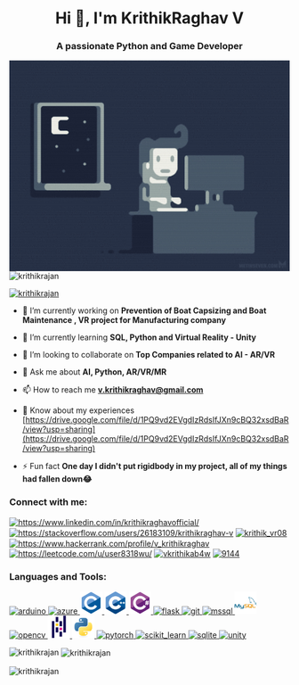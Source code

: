 <h1 align="center">Hi 👋, I'm KrithikRaghav V</h1>
<h3 align="center">A passionate Python and Game Developer</h3>

<img align="right" alt="coding" width="1200" src="https://github.com/KrithikRajan/KrithikRajan/blob/main/e426702edf874b181aced1e2fa5c6cde.gif">
<p align="left"> <img src="https://komarev.com/ghpvc/?username=krithikrajan&label=Profile%20views&color=0e75b6&style=flat" alt="krithikrajan" /> </p>

<p align="left"> <a href="https://github.com/ryo-ma/github-profile-trophy"><img src="https://github-profile-trophy.vercel.app/?username=krithikrajan" alt="krithikrajan" /></a> </p>

- 🔭 I’m currently working on **Prevention of Boat Capsizing and Boat Maintenance , VR project for Manufacturing company**

- 🌱 I’m currently learning **SQL, Python and Virtual Reality - Unity**

- 👯 I’m looking to collaborate on **Top Companies related to AI - AR/VR**

- 💬 Ask me about **AI, Python, AR/VR/MR**

- 📫 How to reach me **v.krithikraghav@gmail.com**

- 📄 Know about my experiences [https://drive.google.com/file/d/1PQ9vd2EVgdIzRdsIfJXn9cBQ32xsdBaR/view?usp=sharing](https://drive.google.com/file/d/1PQ9vd2EVgdIzRdsIfJXn9cBQ32xsdBaR/view?usp=sharing)

- ⚡ Fun fact **One day I didn't put rigidbody in my project, all of my things had fallen down😂**

<h3 align="left">Connect with me:</h3>
<p align="left">
<a href="https://linkedin.com/in/https://www.linkedin.com/in/krithikraghavofficial/" target="blank"><img align="center" src="https://raw.githubusercontent.com/rahuldkjain/github-profile-readme-generator/master/src/images/icons/Social/linked-in-alt.svg" alt="https://www.linkedin.com/in/krithikraghavofficial/" height="30" width="40" /></a>
<a href="https://stackoverflow.com/users/https://stackoverflow.com/users/26183109/krithikraghav-v" target="blank"><img align="center" src="https://raw.githubusercontent.com/rahuldkjain/github-profile-readme-generator/master/src/images/icons/Social/stack-overflow.svg" alt="https://stackoverflow.com/users/26183109/krithikraghav-v" height="30" width="40" /></a>
<a href="https://instagram.com/krithik_vr08" target="blank"><img align="center" src="https://raw.githubusercontent.com/rahuldkjain/github-profile-readme-generator/master/src/images/icons/Social/instagram.svg" alt="krithik_vr08" height="30" width="40" /></a>
<a href="https://www.hackerrank.com/https://www.hackerrank.com/profile/v_krithikraghav" target="blank"><img align="center" src="https://raw.githubusercontent.com/rahuldkjain/github-profile-readme-generator/master/src/images/icons/Social/hackerrank.svg" alt="https://www.hackerrank.com/profile/v_krithikraghav" height="30" width="40" /></a>
<a href="https://www.leetcode.com/https://leetcode.com/u/user8318wu/" target="blank"><img align="center" src="https://raw.githubusercontent.com/rahuldkjain/github-profile-readme-generator/master/src/images/icons/Social/leet-code.svg" alt="https://leetcode.com/u/user8318wu/" height="30" width="40" /></a>
<a href="https://auth.geeksforgeeks.org/user/vkrithikab4w" target="blank"><img align="center" src="https://raw.githubusercontent.com/rahuldkjain/github-profile-readme-generator/master/src/images/icons/Social/geeks-for-geeks.svg" alt="vkrithikab4w" height="30" width="40" /></a>
<a href="https://discord.gg/9144" target="blank"><img align="center" src="https://raw.githubusercontent.com/rahuldkjain/github-profile-readme-generator/master/src/images/icons/Social/discord.svg" alt="9144" height="30" width="40" /></a>
</p>

<h3 align="left">Languages and Tools:</h3>
<p align="left"> <a href="https://www.arduino.cc/" target="_blank" rel="noreferrer"> <img src="https://cdn.worldvectorlogo.com/logos/arduino-1.svg" alt="arduino" width="40" height="40"/> </a> <a href="https://azure.microsoft.com/en-in/" target="_blank" rel="noreferrer"> <img src="https://www.vectorlogo.zone/logos/microsoft_azure/microsoft_azure-icon.svg" alt="azure" width="40" height="40"/> </a> <a href="https://www.cprogramming.com/" target="_blank" rel="noreferrer"> <img src="https://raw.githubusercontent.com/devicons/devicon/master/icons/c/c-original.svg" alt="c" width="40" height="40"/> </a> <a href="https://www.w3schools.com/cpp/" target="_blank" rel="noreferrer"> <img src="https://raw.githubusercontent.com/devicons/devicon/master/icons/cplusplus/cplusplus-original.svg" alt="cplusplus" width="40" height="40"/> </a> <a href="https://www.w3schools.com/cs/" target="_blank" rel="noreferrer"> <img src="https://raw.githubusercontent.com/devicons/devicon/master/icons/csharp/csharp-original.svg" alt="csharp" width="40" height="40"/> </a> <a href="https://flask.palletsprojects.com/" target="_blank" rel="noreferrer"> <img src="https://www.vectorlogo.zone/logos/pocoo_flask/pocoo_flask-icon.svg" alt="flask" width="40" height="40"/> </a> <a href="https://git-scm.com/" target="_blank" rel="noreferrer"> <img src="https://www.vectorlogo.zone/logos/git-scm/git-scm-icon.svg" alt="git" width="40" height="40"/> </a> <a href="https://www.microsoft.com/en-us/sql-server" target="_blank" rel="noreferrer"> <img src="https://www.svgrepo.com/show/303229/microsoft-sql-server-logo.svg" alt="mssql" width="40" height="40"/> </a> <a href="https://www.mysql.com/" target="_blank" rel="noreferrer"> <img src="https://raw.githubusercontent.com/devicons/devicon/master/icons/mysql/mysql-original-wordmark.svg" alt="mysql" width="40" height="40"/> </a> <a href="https://opencv.org/" target="_blank" rel="noreferrer"> <img src="https://www.vectorlogo.zone/logos/opencv/opencv-icon.svg" alt="opencv" width="40" height="40"/> </a> <a href="https://pandas.pydata.org/" target="_blank" rel="noreferrer"> <img src="https://raw.githubusercontent.com/devicons/devicon/2ae2a900d2f041da66e950e4d48052658d850630/icons/pandas/pandas-original.svg" alt="pandas" width="40" height="40"/> </a> <a href="https://www.python.org" target="_blank" rel="noreferrer"> <img src="https://raw.githubusercontent.com/devicons/devicon/master/icons/python/python-original.svg" alt="python" width="40" height="40"/> </a> <a href="https://pytorch.org/" target="_blank" rel="noreferrer"> <img src="https://www.vectorlogo.zone/logos/pytorch/pytorch-icon.svg" alt="pytorch" width="40" height="40"/> </a> <a href="https://scikit-learn.org/" target="_blank" rel="noreferrer"> <img src="https://upload.wikimedia.org/wikipedia/commons/0/05/Scikit_learn_logo_small.svg" alt="scikit_learn" width="40" height="40"/> </a> <a href="https://www.sqlite.org/" target="_blank" rel="noreferrer"> <img src="https://www.vectorlogo.zone/logos/sqlite/sqlite-icon.svg" alt="sqlite" width="40" height="40"/> </a> <a href="https://unity.com/" target="_blank" rel="noreferrer"> <img src="https://www.vectorlogo.zone/logos/unity3d/unity3d-icon.svg" alt="unity" width="40" height="40" color=#FFFFFF/> </a> </p>

<p><img align="left" src="https://github-readme-stats.vercel.app/api/top-langs?username=krithikrajan&show_icons=true&locale=en&layout=compact" alt="krithikrajan" /></p>

<p>&nbsp;<img align="center" src="https://github-readme-stats.vercel.app/api?username=krithikrajan&show_icons=true&locale=en" alt="krithikrajan" /></p>

<p><img align="center" src="https://github-readme-streak-stats.herokuapp.com/?user=krithikrajan&" alt="krithikrajan" /></p>
